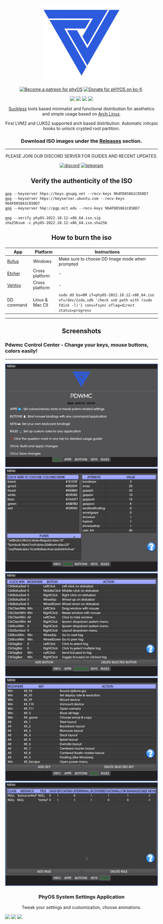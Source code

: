 <p align="center">
  <a href="https://github.com/FT-Labs"><img src="https://raw.githubusercontent.com/FT-Labs/phyOS-plymouth-base-theme/master/usr/share/plymouth/themes/phyOS/logo.png" height="256" width="256" alt="phyOS"></a>
</p>

<p align="center">
  <a href="https://patreon.com/phyOS"><img src="https://img.shields.io/endpoint.svg?url=https%3A%2F%2Fshieldsio-patreon.vercel.app%2Fapi%3Fusername%3DphyOS%26type%3Dpatrons&style=flat" alt="Become a patreon for phyOS"></a>
  <a href="https://ko-fi.com/phyos"><img src="https://raw.githubusercontent.com/FT-Labs/phyOS-dwm/screenshots/screenshots/kofi.jpg" width="128" alt="Donate for pHYOS on ko-fi"></a>&nbsp;

<p align="center">
  <a href="https://github.com/FT-Labs/phyOS-iso/releases" target="_blank"><img src="https://img.shields.io/github/downloads/FT-Labs/phyOS-iso/total?color=green"></img></a>
  <a href="https://github.com/FT-Labs/phyOS-iso/commits/master" target="_blank"><img src="https://img.shields.io/github/commit-activity/w/FT-Labs/phyOS-iso"></img></a>
  <a href="https://github.com/FT-Labs/phyOS-iso/releases" target="_blank"><img src="https://img.shields.io/github/v/release/FT-Labs/phyOS-iso?color=%23ffa500"></a>
  <a href="https://github.com/FT-Labs/phyOS-iso/issues?q=is%3Aissue+is%3Aclosed" target="_blank"><img src="https://img.shields.io/github/issues-closed-raw/FT-Labs/phyOS-iso"></a>
</p>

<p align="center">
<a href="https://suckless.org/">Suckless</a> tools based minimalist and functional distribution for aesthetics and simple usage based on <a href="https://www.archlinux.org">Arch Linux</a>.
</p>
<p align="center">
First LVM2 and LUKS2 supported arch based distribution. Automatic initcpio hooks to unlock crypted root partition.
</p>

### <p align="center"> Download ISO images under the <a href="https://github.com/FT-Labs/phyOS-iso/releases/">Releases</a> section.</p>

<hr>
<p align="center">PLEASE JOIN OUR DISCORD SERVER FOR GUIDES AND RECENT UPDATES.</p>

<p align="center">
  <!-- <a href="https://ftlabs.tech" target="_blank"><img alt="home" src="https://img.shields.io/badge/HOME-blue?style=flat-square"></a> -->
  <!-- <a href="https://wiki.ftlabs.tech" target="_blank"><img alt="wiki" src="https://img.shields.io/badge/WIKI-blue?style=flat-square"></a> -->
  <!-- <a href="https://ftlabs.tech/gallery" target="_blank"><img alt="screenshots" src="https://img.shields.io/badge/SCREENSHOTS-blue?style=flat-square"></a> -->
  <a href="https://discord.gg/UHdZ4Pzve3" target="_blank"><img alt="discord" src="https://img.shields.io/badge/DISCORD-blue?style=flat-square"></a>
  <a href="https://t.me/+MNEvm6cv9xA3OWM0" target="_blank"><img alt="telegram" src="https://img.shields.io/badge/TELEGRAM-blue?style=flat-square"></a>
</p>

## <p align="center">Verify the authenticity of the ISO</p>

```
gpg --keyserver hkps://keys.gnupg.net --recv-keys 964FD85861C858D7
gpg --keyserver hkps://keyserver.ubuntu.com --recv-keys 964FD85861C858D7
gpg --keyserver hkp://pgp.mit.edu --recv-keys 964FD85861C858D7

gpg --verify phyOS-2022.10.12-x86_64.iso.sig
sha256sum -c phyOS-2022.10.12-x86_64.iso.sha256
```

## <p align="center">How to burn the iso</p>

| App                                     | Platform        | Instructions                                                                                                                                 |
|-----------------------------------------|-----------------|----------------------------------------------------------------------------------------------------------------------------------------------|
| [Rufus](http://rufus.ie)                | Windows         | Make sure to choose DD Image mode when prompted                                                                                              |
| [Etcher](https://www.balena.io/etcher/) | Cross platform  | -                                                                                                                                            |
| [Ventoy](https://www.ventoy.net)        | Cross platform  | -                                                                                                                                            |
| DD command                              | Linux & Mac ClI | `sudo dd bs=8M if=phyOS-2022.10.12-x86_64.iso of=/dev/{sda,sdb 'check usb path with (sudo fdisk -l)'} conv=fsync oflag=direct status=progress` |

<hr>

## <p align="center">Screenshots</p>

### <p>Pdwmc Control Center - Change your keys, mouse buttons, colors easily!</p>
<hr>

<img src="https://github.com/FT-Labs/phyOS-iso/blob/images/pdwmc/pdwmc-1.png">
<img src="https://github.com/FT-Labs/phyOS-iso/blob/images/pdwmc/pdwmc-2.png">
<img src="https://github.com/FT-Labs/phyOS-iso/blob/images/pdwmc/pdwmc-3.png">
<img src="https://github.com/FT-Labs/phyOS-iso/blob/images/pdwmc/pdwmc-4.png">
<img src="https://github.com/FT-Labs/phyOS-iso/blob/images/pdwmc/pdwmc-5.png">

### <p align="center">PhyOS System Settings Application</p>
<p align="center">Tweak your settings and customization, choose animations.</p>
<img src="https://github.com/FT-Labs/phyOS-dwm/blob/screenshots/screenshots/setting-1.png">
<img src="https://github.com/FT-Labs/phyOS-dwm/blob/screenshots/screenshots/setting-3.png">
<img src="https://github.com/FT-Labs/phyOS-dwm/blob/screenshots/screenshots/setting-4.png">
